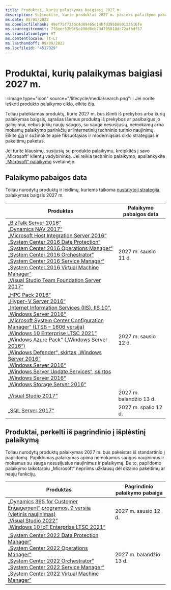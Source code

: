 ```yaml
---
title: Produktai, kurių palaikymas baigiasi 2027 m.
description: Sužinokite, kurie produktai 2027 m. pasieks palaikymo pabaigą arba pereis nuo pagrindinio palaikymo į išplėstinį palaikymą.
ms.date: 05/05/2022
ms.openlocfilehash: 49ef75f723bc4d89465d14bfd395b860123516fe
ms.sourcegitcommit: 7f8eec52b9f5c890d6cb734795818dc72afbdf57
ms.translationtype: HT
ms.contentlocale: lt-LT
ms.lasthandoff: 09/09/2022
ms.locfileid: "4517929"
---
```

# <a name="products-ending-support-in-2027"></a>Produktai, kurių palaikymas baigiasi 2027 m.

:::image type="icon" source="/lifecycle/media/search.png":::
Jei norite ieškoti produkto palaikymo ciklo, eikite [čia](/lifecycle/products/).

Toliau pateikiamas produktų, kurie 2027 m. bus išimti iš prekybos arba kurių palaikymas baigsis, sąrašas Išėmus produktą iš prekybos ar pasibaigus jo galiojimui, nebus jokių naujų saugos, su sauga nesusijusių, nemokamų arba mokamų palaikymo parinkčių ar internetinių techninio turinio naujinimų. Eikite [čia](/lifecycle/overview/product-end-of-support-overview) ir sužinokite apie fiksuotąsias ir moderniąsias ciklo strategijas ir pakeitimų paketus.

Jei turite klausimų, susijusių su produkto palaikymu, kreipkitės į savo „Microsoft“ klientų vadybininką. Jei reikia techninio palaikymo, apsilankykite [„Microsoft“ palaikymo](https://support.microsoft.com/contactus/?ws=support) svetainėje.





## <a name="products-reaching-end-of-support"></a>Palaikymo pabaigos data

Toliau nurodytų produktų ir leidimų, kuriems taikoma [nustatytoji strategija](/lifecycle/policies/fixed), palaikymas baigsis 2027 m.

| Produktas | Palaikymo pabaigos data |
| --- | --- |
| [„BizTalk Server 2016“](/lifecycle/products/biztalk-server-2016?branch=live)<br>[„Dynamics NAV 2017“](/lifecycle/products/dynamics-nav-2017?branch=live)<br>[„Microsoft Host Integration Server 2016“](/lifecycle/products/microsoft-host-integration-server-2016?branch=live)<br>[„System Center 2016 Data Protection“](/lifecycle/products/system-center-2016-data-protection?branch=live)<br>[„System Center 2016 Operations Manager“](/lifecycle/products/system-center-2016-operations-manager?branch=live)<br>[„System Center 2016 Orchestrator“](/lifecycle/products/system-center-2016-orchestrator?branch=live)<br>[„System Center 2016 Service Manager“](/lifecycle/products/system-center-2016-service-manager?branch=live)<br>[„System Center 2016 Virtual Machine Manager“](/lifecycle/products/system-center-2016-virtual-machine-manager?branch=live)<br>[„Visual Studio Team Foundation Server 2017“](/lifecycle/products/visual-studio-team-foundation-server-2017?branch=live)<br> | 2027 m. sausio 11 d. |
| [„HPC Pack 2016“](/lifecycle/products/hpc-pack-2016?branch=live)<br>[„Hyper-V Server 2016“](/lifecycle/products/hyperv-server-2016?branch=live)<br>[„Internet Information Services (IIS), IIS 10“, „Windows Server 2016“](/lifecycle/products/internet-information-services-iis?branch=live)<br>[„Microsoft System Center Configuration Manager“ (LTSB – 1606 versija)](/lifecycle/products/microsoft-system-center-configuration-manager-ltsb-version-1606?branch=live)<br>[„Windows 10 Enterprise LTSC 2021“](/lifecycle/products/windows-10-enterprise-ltsc-2021?branch=live)<br>[„Windows Azure Pack“ („Windows Server 2016“)](/lifecycle/products/windows-azure-pack-on-windows-server-2016?branch=live)<br>[„Windows Defender“, skirtas „Windows Server 2016“](/lifecycle/products/windows-defender-for-windows-server-2016?branch=live)<br>[„Windows Server 2016“](/lifecycle/products/windows-server-2016?branch=live)<br>[„Windows Server Update Services“, skirtos „Windows Server 2016“](/lifecycle/products/windows-server-update-services-for-windows-server-2016?branch=live)<br>[„Windows Storage Server 2016“](/lifecycle/products/windows-storage-server-2016?branch=live)<br> | 2027 m. sausio 12 d. |
| [„Visual Studio 2017“](/lifecycle/products/visual-studio-2017?branch=live)<br> | 2027 m. balandžio 13 d. |
| [„SQL Server 2017“](/lifecycle/products/sql-server-2017?branch=live)<br> | 2027 m. spalio 12 d. |


## <a name="products-moving-to-extended-support"></a>Produktai, perkelti iš pagrindinio į išplėstinį palaikymą

Toliau nurodytų produktų palaikymas 2027 m. bus pakeistas iš standartinio į papildomą. Papildomas palaikymas apima nemokamus saugos naujinimus ir mokamus su sauga nesusijusius naujinimus ir palaikymą. Be to, papildomo palaikymo laikotarpiu „Microsoft“ nepriims užklausų dėl dizaino pakeitimų ar naujų funkcijų.

| Produktas | Pagrindinio palaikymo pabaiga |
| --- | --- |
| [„Dynamics 365 for Customer Engagement“ programos, 9 versija (vietinis naujinimas)](/lifecycle/products/dynamics-365-for-customer-engagement-apps-version-9-onpremises-update?branch=live)<br>[„Visual Studio 2022“](/lifecycle/products/visual-studio-2022?branch=live)<br>[„Windows 10 IoT Enterprise LTSC 2021“](/lifecycle/products/windows-10-iot-enterprise-ltsc-2021?branch=live)<br> | 2027 m. sausio 12 d. |
| [„System Center 2022 Data Protection Manager“](/lifecycle/products/system-center-2022-data-protection-manager?branch=live)<br>[„System Center 2022 Operations Manager“](/lifecycle/products/system-center-2022-operations-manager?branch=live)<br>[„System Center 2022 Orchestrator“](/lifecycle/products/system-center-2022-orchestrator?branch=live)<br>[„System Center 2022 Service Manager“](/lifecycle/products/system-center-2022-service-manager?branch=live)<br>[„System Center 2022 Virtual Machine Manager“](/lifecycle/products/system-center-2022-virtual-machine-manager?branch=live)<br> | 2027 m. balandžio 13 d. |
